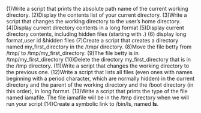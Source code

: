 (1)Write a script that prints the absolute path name of the current working directory.
(2)Display the contents list of your current directory.
(3)Write a script that changes the working directory to the user’s home directory.
(4)Display current directory contents in a long format
(5)Display current directory contents, including hidden files (starting with .)
(6) display long format,user id &hidden files
(7)Create a script that creates a directory named my_first_directory in the /tmp/ directory.
(8)Move the file betty from /tmp/ to /tmp/my_first_directory.
(9)The file betty is in /tmp/my_first_directory
(10)Delete the directory my_first_directory that is in the /tmp directory.
(11)Write a script that changes the working directory to the previous one.
(12)Write a script that lists all files (even ones with names beginning with a period character, which are normally hidden) in the current directory and the parent of the working directory and the /boot directory (in this order), in long format.
(13)Write a script that prints the type of the file named iamafile. The file iamafile will be in the /tmp directory when we will run your script
(14)Create a symbolic link to /bin/ls, named __ls__.
